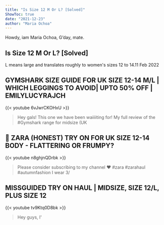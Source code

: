 ```yaml
---
title: "Is Size 12 M Or L? [Solved]"
ShowToc: true 
date: "2021-12-23"
author: "Maria Ochoa" 
---
```


Howdy, iam Maria Ochoa, G’day, mate.
## Is Size 12 M Or L? [Solved]
L means large and translates roughly to women's sizes 12 to 14.11 Feb 2022

## GYMSHARK SIZE GUIDE FOR UK SIZE 12-14 M/L |  WHICH LEGGINGS TO AVOID| UPTO 50% OFF | EMILYLUCYRAJCH
{{< youtube 6vJwrCKOHxU >}}
>Hey gals! This one we have been waiiiiting for! My full review of the #Gymshark range for midsize (UK 

## 🍂  ZARA (HONEST) TRY ON FOR UK SIZE 12-14 BODY - FLATTERING OR FRUMPY?
{{< youtube n8ghjnQDrbk >}}
>Please consider subscribing to my channel ♥️ #zara #zarahaul #autumnfashion I wear 3/

## MISSGUIDED TRY ON HAUL | MIDSIZE, SIZE 12/L, PLUS SIZE 12
{{< youtube tv9Ktq0D8bk >}}
>Hey guys, I'

